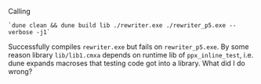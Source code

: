 Calling

    `dune clean && dune build lib ./rewriter.exe ./rewriter_p5.exe --verbose -j1`

Successfully compiles `rewriter.exe` but fails on `rewriter_p5.exe`.
By some reason library `lib/lib1.cmxa` depends on runtime lib of `ppx_inline_test`,
i.e. dune expands macroses that testing code got into a library. What did I do wrong?
